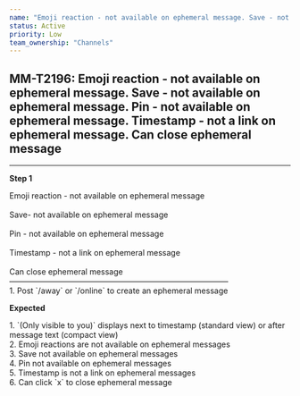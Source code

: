 ```yaml
---
name: "Emoji reaction - not available on ephemeral message. Save - not available on ephemeral message. Pin - not available on ephemeral message. Timestamp - not a link on ephemeral message. Can close ephemeral message"
status: Active
priority: Low
team_ownership: "Channels"
---
```


## MM-T2196: Emoji reaction - not available on ephemeral message. Save - not available on ephemeral message. Pin - not available on ephemeral message. Timestamp - not a link on ephemeral message. Can close ephemeral message

---

**Step 1**

Emoji reaction - not available on ephemeral message\
\
Save- not available on ephemeral message\
\
Pin - not available on ephemeral message\
\
Timestamp - not a link on ephemeral message\
\
Can close ephemeral message\
————————————————————————————\
1\. Post \`/away\` or \`/online\` to create an ephemeral message

**Expected**

1\. \`(Only visible to you)\` displays next to timestamp (standard view) or after message text (compact view)\
2\. Emoji reactions are not available on ephemeral messages\
3\. Save not available on ephemeral messages\
4\. Pin not available on ephemeral messages\
5\. Timestamp is not a link on ephemeral messages\
6\. Can click \`x\` to close ephemeral message
